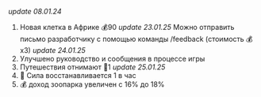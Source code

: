 *update 08.01.24*
1. Новая клетка в Африке 💰90
*update 23.01.25*
Можно отправить письмо разработчику с помощью команды /feedback (стоимость 💰x3)
*update 24.01.25*
1. Улучшено руководство и сообщения в процессе игры
2. Путешествия отнимают 💪1
*update 25.01.25*
1. 💪 Сила восстанавливается 1 в час
2. 💰 доход зоопарка увеличен с 16% до 18%